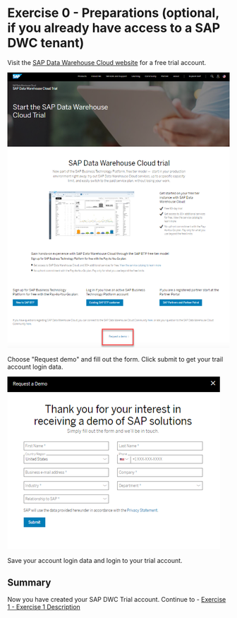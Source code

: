 # Exercise 0 - Preparations (optional, if you already have access to a SAP DWC tenant)

Visit the [SAP Data Warehouse Cloud website](https://www.sap.com/products/technology-platform/data-warehouse-cloud/trial.html) for a free trial account.

![Web site](/exercises/ex0/images/0.png)

Choose "Request demo" and fill out the form. Click submit to get your trail account login data.

![Web site](/exercises/ex0/images/1.png)

Save your account login data and login to your trial account.

## Summary

Now you have created your SAP DWC Trial account.
Continue to - [Exercise 1 - Exercise 1 Description](../ex1/README.md)
